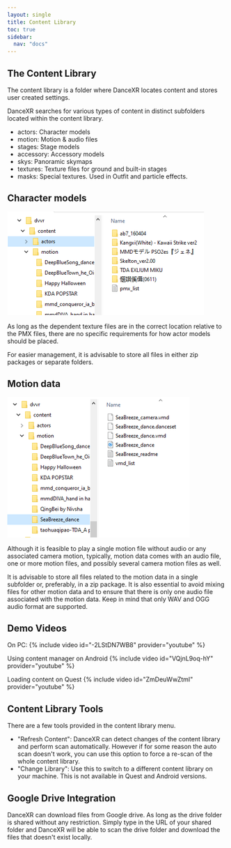 ```yaml
---
layout: single
title: Content Library
toc: true
sidebar:
  nav: "docs"
---
```


## The Content Library

The content library is a folder where DanceXR locates content and stores user created settings. 

DanceXR searches for various types of content in distinct subfolders located within the content library. 
* actors: Character models 
* motion: Motion & audio files
* stages: Stage models 
* accessory: Accessory models
* skys: Panoramic skymaps
* textures: Texture files for ground and built-in stages
* masks: Special textures. Used in Outfit and particle effects.


## Character models

![Example of actors folder](/images/content_actors.PNG)

As long as the dependent texture files are in the correct location relative to the PMX files, there are no specific requirements for how actor models should be placed.

For easier management, it is advisable to store all files in either zip packages or separate folders.


## Motion data

![Example of motion folder](/images/content_motion.PNG)

Although it is feasible to play a single motion file without audio or any associated camera motion, typically, motion data comes with an audio file, one or more motion files, and possibly several camera motion files as well.

It is advisable to store all files related to the motion data in a single subfolder or, preferably, in a zip package. It is also essential to avoid mixing files for other motion data and to ensure that there is only one audio file associated with the motion data. Keep in mind that only WAV and OGG audio format are supported.


## Demo Videos

On PC:
{% include video id="-2LStDN7WB8" provider="youtube" %}


Using content manager on Android
{% include video id="VQjnL9oq-hY" provider="youtube" %}


Loading content on Quest
{% include video id="ZmDeuWwZtmI" provider="youtube" %}


## Content Library Tools
There are a few tools provided in the content library menu.

* "Refresh Content": DanceXR can detect changes of the content library and perform scan automatically. However if for some reason the auto scan doesn't work, you can use this option to force a re-scan of the whole content library. 
* "Change Library": Use this to switch to a different content library on your machine. This is not available in Quest and Android versions.

## Google Drive Integration
DanceXR can download files from Google drive. As long as the drive folder is shared without any restriction. Simply type in the URL of your shared folder and DanceXR will be able to scan the drive folder and download the files that doesn't exist locally.

